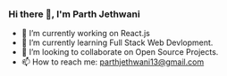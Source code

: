 ### Hi there 👋, I'm Parth Jethwani

<!-- **parthj007/parthj007** is a ✨ _special_ ✨ repository because its `README.md` (this file) appears on your GitHub profile. 

Here are some ideas to get you started:-->

- 🔭 I’m currently working on React.js
- 🌱 I’m currently learning Full Stack Web Devlopment.
- 👯 I’m looking to collaborate on Open Source Projects.
- 📫 How to reach me: parthjethwani13@gmail.com


